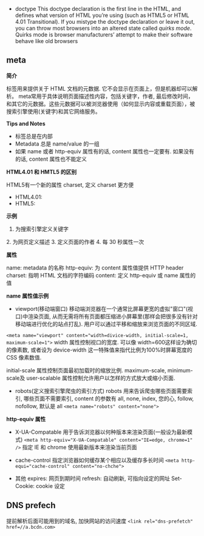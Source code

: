 
- doctype
This doctype declaration is the  first line in the HTML, and defines what version of HTML you’re using (such as HTML5 or HTML 4.01 Transitional).
If you mistype the doctype declaration or leave it out, you can throw most browsers into an altered state called *quirks mode*. 
Quirks mode is browser manufacturers’ attempt to make their software behave like  old browsers

## meta

**简介**

<meta> 标签用来提供关于 HTML 文档的元数据. 它不会显示在页面上，但是机器却可以解析。
meta常用于具体说明页面描述性内容，包括关键字，作者, 最后修改时间，和其它的元数据。这些元数据可以被浏览器使用（如何显示内容或重载页面），被搜索引擎使用(关键字)和其它网络服务。

**Tips and Notes**

* <meta>标签总是在<head>内部
* Metadata 总是 name/value 的一组
* 如果 name 或者 http-equiv 属性有的话, content 属性也一定要有. 如果没有的话, content 属性也不能定义

**HTML4.01 和 HMTL5 的区别**

HTML5有一个新的属性 charset, 定义 charset 更方便
* HTML4.01: <meta http-equiv="content-type" content="text/html; charset=UTF-8">
* HTML5: <meta charset="UTF-8">

**示例**

1. 为搜索引擎定义关键字
<meta name="keywords" content="HTML, CSS, JavaScript">
2. 为网页定义描述
<meta name="decription" content="rainyleo blog">
3. 定义页面的作者
<meta name="author" content="rainyleo">
4. 每 30 秒属性一次
<meta http-equiv="refresh" content="30">

**属性**

name: metadata 的名称
http-equiv: 为 content 属性值提供 HTTP header
charset: 指明 HTML 文档的字符编码
content: 定义 http-equiv 或 name 属性的值

**name 属性值示例**

* viewport(移动端窗口)
移动端浏览器在一个通常比屏幕更宽的虚拟"窗口"(视口)中渲染页面, 从而无需将所有页面都压缩进小屏幕里(那样会把很多没有针对移动端进行优化的站点打乱). 用户可以通过平移和缩放来浏览页面的不同区域.

`<meta name="viewport" content="width=divice-width, initial-scale=1, maximum-scale=1">`
width 属性控制视口的宽度. 可以像 width=600这样设为确切的像素数, 或者设为 device-width 这一特殊值来指代比例为100%时屏幕宽度的 CSS 像素数值.

initial-scale 属性控制页面最初加载时的缩放比例. maximum-scale, minimum-scale及 user-scalable 属性控制允许用户以怎样的方式放大或缩小页面.

* robots(定义搜索引擎爬虫的索引方式)
robots 用来告诉爬虫哪些页面需要索引, 哪些页面不需要索引, content 的参数有 all, none, index, 您的心, follow, nofollow, 默认是 all
`<meta name="robots" content="none">`


**http-equiv 属性**

* X-UA-Compatable
用于告诉浏览器以何种版本来渲染页面(一般设为最新模式)
`<meta http-equiv="X-UA-Compatable" content="IE=edge, chrome=1" />`
指定 IE 和 chrome 使用最新版本来渲染当前页面

* cache-control
指定浏览器如何缓存某个相应以及缓存多长时间
`<meta http-equi="cache-control" content="no-chche">`

* 其他
expires: 网页到期时间
refresh: 自动刷新, 可指向设定的网址
Set-Cookie: cookie 设定


## DNS prefech

提前解析后面可能用到的域名, 加快网站的访问速度
`<link rel="dns-prefetch" href=//a.bcdn.com>`


